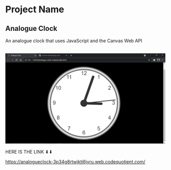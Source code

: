 # Project Name
## Analogue Clock

  An analogue clock that uses JavaScript and the Canvas Web API
  
  <br>

<img src="clockImg.png" alt="Analog-Clock, c: -0.4 + 0.6i" width="500" />
  
  HERE IS THE LINK ⬇⬇
  
  
https://analogueclock-3p34g8rtwjkti6jyru.web.codequotient.com/

<br>
